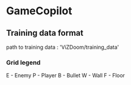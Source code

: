 # GameCopilot

## Training data format

path to training data : 'ViZDoom/training_data'

### Grid legend
E - Enemy
P - Player
B - Bullet
W - Wall
F - Floor
